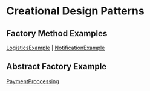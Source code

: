 # Creational Design Patterns

## Factory Method Examples

[LogisticsExample](src/factoryMethodExamples/LogisticsFactory) |
[NotificationExample](src/factoryMethodExamples/NotificationFactory)

## Abstract Factory Example

[PaymentProccessing](src/abstractfactoryExamples/AbstractPaymentFactory)
